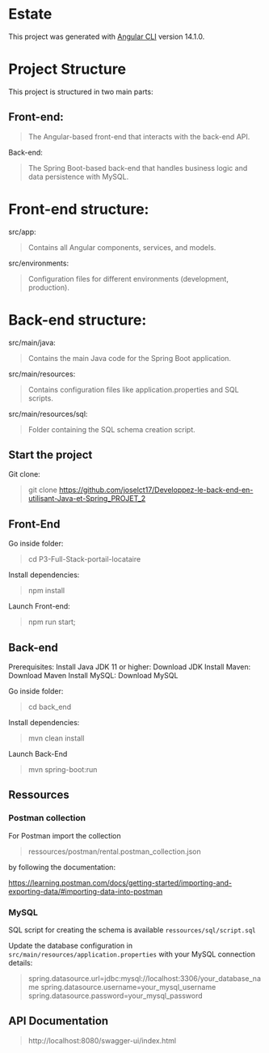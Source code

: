 # Estate

This project was generated with [Angular CLI](https://github.com/angular/angular-cli) version 14.1.0.

# Project Structure
This project is structured in two main parts:

## Front-end: 
>The Angular-based front-end that interacts with the back-end API.

Back-end: 
>The Spring Boot-based back-end that handles business logic and data persistence with MySQL.

# Front-end structure:
src/app: 
>Contains all Angular components, services, and models.

src/environments: 
>Configuration files for different environments (development, production).

# Back-end structure:
src/main/java: 
>Contains the main Java code for the Spring Boot application.

src/main/resources:
>Contains configuration files like application.properties and SQL scripts.

src/main/resources/sql: 
>Folder containing the SQL schema creation script.

## Start the project

Git clone:

> git clone https://github.com/joselct17/Developpez-le-back-end-en-utilisant-Java-et-Spring_PROJET_2

## Front-End
Go inside folder:

> cd P3-Full-Stack-portail-locataire

Install dependencies:

> npm install

Launch Front-end:

> npm run start;

## Back-end

Prerequisites:
Install Java JDK 11 or higher: Download JDK
Install Maven: Download Maven
Install MySQL: Download MySQL


Go inside folder: 

>cd back_end

Install dependencies:

>mvn clean install

Launch Back-End

>mvn spring-boot:run

## Ressources

### Postman collection

For Postman import the collection

> ressources/postman/rental.postman_collection.json 

by following the documentation: 

https://learning.postman.com/docs/getting-started/importing-and-exporting-data/#importing-data-into-postman


### MySQL

SQL script for creating the schema is available `ressources/sql/script.sql`

Update the database configuration in `src/main/resources/application.properties` with your MySQL connection details:
>spring.datasource.url=jdbc:mysql://localhost:3306/your_database_name
>spring.datasource.username=your_mysql_username
>spring.datasource.password=your_mysql_password

## API Documentation

>http://localhost:8080/swagger-ui/index.html


